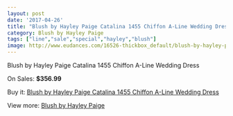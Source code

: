 ```yaml
---
layout: post
date: '2017-04-26'
title: "Blush by Hayley Paige Catalina 1455 Chiffon A-Line Wedding Dress"
category: Blush by Hayley Paige
tags: ["line","sale","special","hayley","blush"]
image: http://www.eudances.com/16526-thickbox_default/blush-by-hayley-paige-catalina-1455-chiffon-a-line-wedding-dress.jpg
---
```

Blush by Hayley Paige Catalina 1455 Chiffon A-Line Wedding Dress

On Sales: **$356.99**
<a href="https://www.eudances.com/en/blush-by-hayley-paige/4861-blush-by-hayley-paige-catalina-1455-chiffon-a-line-wedding-dress.html"><amp-img layout="responsive" width="600" height="600" src="//www.eudances.com/16526-thickbox_default/blush-by-hayley-paige-catalina-1455-chiffon-a-line-wedding-dress.jpg" alt="Blush by Hayley Paige Catalina 1455 Chiffon A-Line Wedding Dress 0" /></a>
<a href="https://www.eudances.com/en/blush-by-hayley-paige/4861-blush-by-hayley-paige-catalina-1455-chiffon-a-line-wedding-dress.html"><amp-img layout="responsive" width="600" height="600" src="//www.eudances.com/16530-thickbox_default/blush-by-hayley-paige-catalina-1455-chiffon-a-line-wedding-dress.jpg" alt="Blush by Hayley Paige Catalina 1455 Chiffon A-Line Wedding Dress 1" /></a>
<a href="https://www.eudances.com/en/blush-by-hayley-paige/4861-blush-by-hayley-paige-catalina-1455-chiffon-a-line-wedding-dress.html"><amp-img layout="responsive" width="600" height="600" src="//www.eudances.com/16529-thickbox_default/blush-by-hayley-paige-catalina-1455-chiffon-a-line-wedding-dress.jpg" alt="Blush by Hayley Paige Catalina 1455 Chiffon A-Line Wedding Dress 2" /></a>
<a href="https://www.eudances.com/en/blush-by-hayley-paige/4861-blush-by-hayley-paige-catalina-1455-chiffon-a-line-wedding-dress.html"><amp-img layout="responsive" width="600" height="600" src="//www.eudances.com/16528-thickbox_default/blush-by-hayley-paige-catalina-1455-chiffon-a-line-wedding-dress.jpg" alt="Blush by Hayley Paige Catalina 1455 Chiffon A-Line Wedding Dress 3" /></a>
<a href="https://www.eudances.com/en/blush-by-hayley-paige/4861-blush-by-hayley-paige-catalina-1455-chiffon-a-line-wedding-dress.html"><amp-img layout="responsive" width="600" height="600" src="//www.eudances.com/16527-thickbox_default/blush-by-hayley-paige-catalina-1455-chiffon-a-line-wedding-dress.jpg" alt="Blush by Hayley Paige Catalina 1455 Chiffon A-Line Wedding Dress 4" /></a>

Buy it: [Blush by Hayley Paige Catalina 1455 Chiffon A-Line Wedding Dress](https://www.eudances.com/en/blush-by-hayley-paige/4861-blush-by-hayley-paige-catalina-1455-chiffon-a-line-wedding-dress.html "Blush by Hayley Paige Catalina 1455 Chiffon A-Line Wedding Dress")

View more: [Blush by Hayley Paige](https://www.eudances.com/en/90-blush-by-hayley-paige "Blush by Hayley Paige")